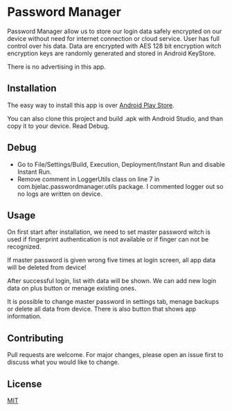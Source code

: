 # Password Manager

Password Manager allow us to store our login data safely encrypted on our device without
need for internet connection or cloud service. User has full control over his data.
Data are encrypted with AES 128 bit encryption witch encryption keys are randomly 
generated and stored in Android KeyStore.

There is no advertising in this app.

## Installation

The easy way to install this app is over [Android Play Store](https://play.google.com/store/apps/details?id=com.bjelac.passwordmanager). 

You can also clone this project and build .apk with Android Studio, 
and than copy it to your device. Read Debug.

## Debug
- Go to File/Settings/Build, Execution, Deployment/Instant Run and disable Instant Run.
- Remove comment in LoggerUtils class on line 7 in com.bjelac.passwordmanager.utils package.
I commented logger out so no logs are written on device.

## Usage

On first start after installation, we need to set master password witch is 
used if fingerprint authentication is not available or if finger can not 
be recognized. 

If master password is given wrong five times at login screen, all app data will
be deleted from device!

After successful login, list with data will be shown.
We can add new login data on plus button or menage existing ones.

It is possible to change master password in settings tab, menage backups 
or delete all data from device. There is also button that shows app information.


## Contributing
Pull requests are welcome. For major changes, please open an issue first to discuss what you would like to change.


## License
[MIT](https://choosealicense.com/licenses/mit/)